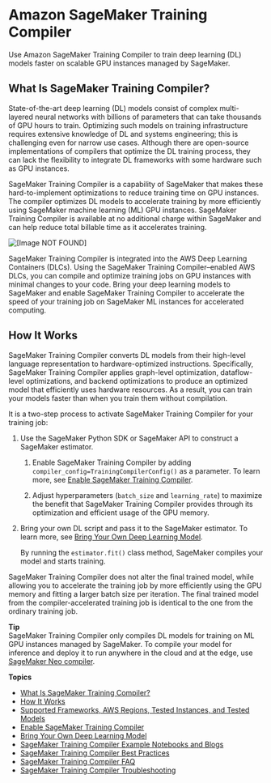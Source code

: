 # Amazon SageMaker Training Compiler<a name="training-compiler"></a>

Use Amazon SageMaker Training Compiler to train deep learning \(DL\) models faster on scalable GPU instances managed by SageMaker\.

## What Is SageMaker Training Compiler?<a name="training-compiler-what-is"></a>

State\-of\-the\-art deep learning \(DL\) models consist of complex multi\-layered neural networks with billions of parameters that can take thousands of GPU hours to train\. Optimizing such models on training infrastructure requires extensive knowledge of DL and systems engineering; this is challenging even for narrow use cases\. Although there are open\-source implementations of compilers that optimize the DL training process, they can lack the flexibility to integrate DL frameworks with some hardware such as GPU instances\.

SageMaker Training Compiler is a capability of SageMaker that makes these hard\-to\-implement optimizations to reduce training time on GPU instances\. The compiler optimizes DL models to accelerate training by more efficiently using SageMaker machine learning \(ML\) GPU instances\. SageMaker Training Compiler is available at no additional charge within SageMaker and can help reduce total billable time as it accelerates training\.

![\[Image NOT FOUND\]](http://docs.aws.amazon.com/sagemaker/latest/dg/images/training-compiler-marketing-diagram.png)

SageMaker Training Compiler is integrated into the AWS Deep Learning Containers \(DLCs\)\. Using the SageMaker Training Compiler–enabled AWS DLCs, you can compile and optimize training jobs on GPU instances with minimal changes to your code\. Bring your deep learning models to SageMaker and enable SageMaker Training Compiler to accelerate the speed of your training job on SageMaker ML instances for accelerated computing\.

## How It Works<a name="training-compiler-how-it-works"></a>

SageMaker Training Compiler converts DL models from their high\-level language representation to hardware\-optimized instructions\. Specifically, SageMaker Training Compiler applies graph\-level optimization, dataflow\-level optimizations, and backend optimizations to produce an optimized model that efficiently uses hardware resources\. As a result, you can train your models faster than when you train them without compilation\.

It is a two\-step process to activate SageMaker Training Compiler for your training job:

1. Use the SageMaker Python SDK or SageMaker API to construct a SageMaker estimator\.

   1. Enable SageMaker Training Compiler by adding `compiler_config=TrainingCompilerConfig()` as a parameter\. To learn more, see [Enable SageMaker Training Compiler](training-compiler-enable.md)\.

   1. Adjust hyperparameters \(`batch_size` and `learning_rate`\) to maximize the benefit that SageMaker Training Compiler provides through its optimization and efficient usage of the GPU memory\. 

1. Bring your own DL script and pass it to the SageMaker estimator\. To learn more, see [Bring Your Own Deep Learning Model](training-compiler-modify-scripts.md)\.

   By running the `estimator.fit()` class method, SageMaker compiles your model and starts training\.

SageMaker Training Compiler does not alter the final trained model, while allowing you to accelerate the training job by more efficiently using the GPU memory and fitting a larger batch size per iteration\. The final trained model from the compiler\-accelerated training job is identical to the one from the ordinary training job\.

**Tip**  
SageMaker Training Compiler only compiles DL models for training on ML GPU instances managed by SageMaker\. To compile your model for inference and deploy it to run anywhere in the cloud and at the edge, use [SageMaker Neo compiler](https://docs.aws.amazon.com/sagemaker/latest/dg/neo.html)\.

**Topics**
+ [What Is SageMaker Training Compiler?](#training-compiler-what-is)
+ [How It Works](#training-compiler-how-it-works)
+ [Supported Frameworks, AWS Regions, Tested Instances, and Tested Models](training-compiler-support.md)
+ [Enable SageMaker Training Compiler](training-compiler-enable.md)
+ [Bring Your Own Deep Learning Model](training-compiler-modify-scripts.md)
+ [SageMaker Training Compiler Example Notebooks and Blogs](training-compiler-examples-and-blogs.md)
+ [SageMaker Training Compiler Best Practices](training-compiler-tips-pitfalls.md)
+ [SageMaker Training Compiler FAQ](training-compiler-faq.md)
+ [SageMaker Training Compiler Troubleshooting](training-compiler-troubleshooting.md)